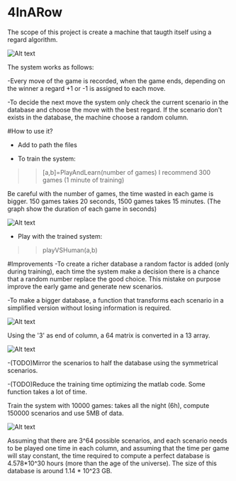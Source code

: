 # 4InARow


The scope of this project is create a machine that taugth itself using a regard algorithm.

![Alt text](/4inarow.png)

The system works as follows:

-Every move of the game is recorded, when the game ends, depending on the winner a regard +1 or -1 is assigned to each move.

-To decide the next move the system only check the current scenario in the database and choose the move with the best regard. If the scenario don't exists in the database, the machine choose a random column.

#How to use it?

- Add to path the files

- To train the system: 

>> [a,b]=PlayAndLearn(number of games)
I recommend 300 games (1 minute of training)

Be careful with the number of games, the time wasted in each game is bigger. 150 games takes 20 seconds, 1500 games takes 15 minutes. (The graph show the duration of each game in seconds)

![Alt text](/time1500iterations.png)


- Play with the trained system:

>>playVSHuman(a,b)

#Improvements
-To create a richer database a random factor is added (only during training), each time the system make a decision there is a chance that a random number replace the good choice.
This mistake on purpose improve the early game and generate new scenarios.

-To make a bigger database, a function that transforms each scenario in a simplified version without losing information is required. 

![Alt text](/standardscenario.png)

Using the '3' as end of column, a 64 matrix is converted in a 13 array.

![Alt text](/transformedscenario.png)


-(TODO)Mirror the scenarios to half the database using the symmetrical scenarios. 

-(TODO)Reduce the training time optimizing the matlab code. Some function takes a lot of time.

Train the system with 10000 games: takes all the night (6h), compute 150000 scenarios and use 5MB of data.

![Alt text](/10000.png)

Assuming that there are 3^64 possible scenarios, and each scenario needs to be played one time in each column, and assuming that the time per game will stay constant, the time required to compute a perfect database is 4.578*10^30 hours (more than the age of the universe). The size of this database is around 1.14 * 10^23 GB.





